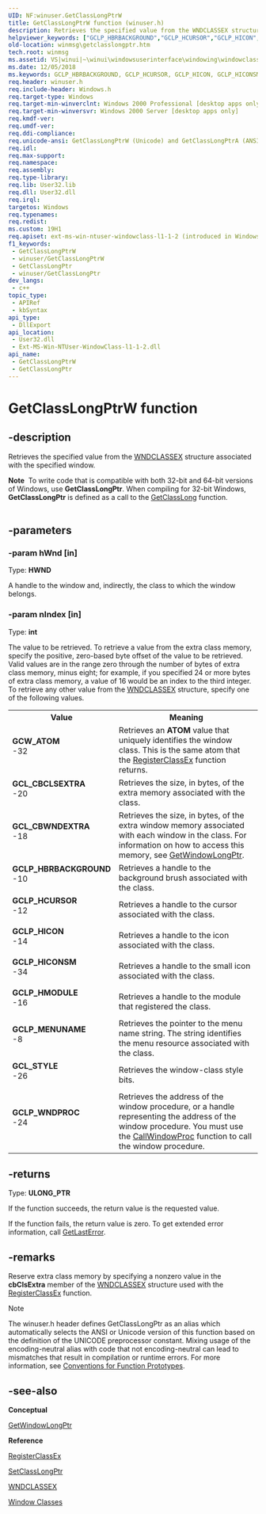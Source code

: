 ```yaml
---
UID: NF:winuser.GetClassLongPtrW
title: GetClassLongPtrW function (winuser.h)
description: Retrieves the specified value from the WNDCLASSEX structure associated with the specified window.
helpviewer_keywords: ["GCLP_HBRBACKGROUND","GCLP_HCURSOR","GCLP_HICON","GCLP_HICONSM","GCLP_HMODULE","GCLP_MENUNAME","GCLP_WNDPROC","GCL_CBCLSEXTRA","GCL_CBWNDEXTRA","GCL_STYLE","GCW_ATOM","GetClassLongPtr","GetClassLongPtr function [Windows and Messages]","GetClassLongPtrA","GetClassLongPtrW","_win32_GetClassLongPtr","_win32_getclasslongptr_cpp","winmsg.getclasslongptr","winui._win32_getclasslongptr","winuser/GetClassLongPtr","winuser/GetClassLongPtrA","winuser/GetClassLongPtrW"]
old-location: winmsg\getclasslongptr.htm
tech.root: winmsg
ms.assetid: VS|winui|~\winui\windowsuserinterface\windowing\windowclasses\windowclassreference\windowclassfunctions\getclasslongptr.htm
ms.date: 12/05/2018
ms.keywords: GCLP_HBRBACKGROUND, GCLP_HCURSOR, GCLP_HICON, GCLP_HICONSM, GCLP_HMODULE, GCLP_MENUNAME, GCLP_WNDPROC, GCL_CBCLSEXTRA, GCL_CBWNDEXTRA, GCL_STYLE, GCW_ATOM, GetClassLongPtr, GetClassLongPtr function [Windows and Messages], GetClassLongPtrA, GetClassLongPtrW, _win32_GetClassLongPtr, _win32_getclasslongptr_cpp, winmsg.getclasslongptr, winui._win32_getclasslongptr, winuser/GetClassLongPtr, winuser/GetClassLongPtrA, winuser/GetClassLongPtrW
req.header: winuser.h
req.include-header: Windows.h
req.target-type: Windows
req.target-min-winverclnt: Windows 2000 Professional [desktop apps only]
req.target-min-winversvr: Windows 2000 Server [desktop apps only]
req.kmdf-ver: 
req.umdf-ver: 
req.ddi-compliance: 
req.unicode-ansi: GetClassLongPtrW (Unicode) and GetClassLongPtrA (ANSI)
req.idl: 
req.max-support: 
req.namespace: 
req.assembly: 
req.type-library: 
req.lib: User32.lib
req.dll: User32.dll
req.irql: 
targetos: Windows
req.typenames: 
req.redist: 
ms.custom: 19H1
req.apiset: ext-ms-win-ntuser-windowclass-l1-1-2 (introduced in Windows 10, version 10.0.10240)
f1_keywords:
 - GetClassLongPtrW
 - winuser/GetClassLongPtrW
 - GetClassLongPtr
 - winuser/GetClassLongPtr
dev_langs:
 - c++
topic_type:
 - APIRef
 - kbSyntax
api_type:
 - DllExport
api_location:
 - User32.dll
 - Ext-MS-Win-NTUser-WindowClass-l1-1-2.dll
api_name:
 - GetClassLongPtrW
 - GetClassLongPtr
---
```


# GetClassLongPtrW function


## -description

Retrieves the specified value from the <a href="/windows/desktop/api/winuser/ns-winuser-wndclassexa">WNDCLASSEX</a> structure associated with the specified window.
<div class="alert"><b>Note</b>  To write code that is compatible with both 32-bit and 64-bit versions of Windows, use <b>GetClassLongPtr</b>. When compiling for 32-bit Windows, <b>GetClassLongPtr</b> is defined as a call to the <a href="/windows/desktop/api/winuser/nf-winuser-getclasslonga">GetClassLong</a> function.</div><div> </div>

## -parameters

### -param hWnd [in]

Type: <b>HWND</b>

A handle to the window and, indirectly, the class to which the window belongs.

### -param nIndex [in]

Type: <b>int</b>

The value to be retrieved. To retrieve a value from the extra class memory, specify the positive, zero-based byte offset of the value to be retrieved. Valid values are in the range zero through the number of bytes of extra class memory, minus eight; for example, if you specified 24 or more bytes of extra class memory, a value of 16 would be an index to the third integer. To retrieve any other value from the <a href="/windows/desktop/api/winuser/ns-winuser-wndclassexa">WNDCLASSEX</a> structure, specify one of the following values. 

<table>
<tr>
<th>Value</th>
<th>Meaning</th>
</tr>
<tr>
<td width="40%"><a id="GCW_ATOM"></a><a id="gcw_atom"></a><dl>
<dt><b>GCW_ATOM</b></dt>
<dt>-32</dt>
</dl>
</td>
<td width="60%">
Retrieves an 
						<b>ATOM</b> value that uniquely identifies the window class. This is the same atom that the <a href="/windows/desktop/api/winuser/nf-winuser-registerclassexa">RegisterClassEx</a> function returns.

</td>
</tr>
<tr>
<td width="40%"><a id="GCL_CBCLSEXTRA"></a><a id="gcl_cbclsextra"></a><dl>
<dt><b>GCL_CBCLSEXTRA</b></dt>
<dt>-20</dt>
</dl>
</td>
<td width="60%">
Retrieves the size, in bytes, of the extra memory associated with the class.

</td>
</tr>
<tr>
<td width="40%"><a id="GCL_CBWNDEXTRA"></a><a id="gcl_cbwndextra"></a><dl>
<dt><b>GCL_CBWNDEXTRA</b></dt>
<dt>-18</dt>
</dl>
</td>
<td width="60%">
Retrieves the size, in bytes, of the extra window memory associated with each window in the class. For information on how to access this memory, see <a href="/windows/desktop/api/winuser/nf-winuser-getwindowlongptra">GetWindowLongPtr</a>.

</td>
</tr>
<tr>
<td width="40%"><a id="GCLP_HBRBACKGROUND"></a><a id="gclp_hbrbackground"></a><dl>
<dt><b>GCLP_HBRBACKGROUND</b></dt>
<dt>-10</dt>
</dl>
</td>
<td width="60%">
Retrieves a handle to the background brush associated with the class.

</td>
</tr>
<tr>
<td width="40%"><a id="GCLP_HCURSOR"></a><a id="gclp_hcursor"></a><dl>
<dt><b>GCLP_HCURSOR</b></dt>
<dt>-12</dt>
</dl>
</td>
<td width="60%">
Retrieves a handle to the cursor associated with the class.

</td>
</tr>
<tr>
<td width="40%"><a id="GCLP_HICON"></a><a id="gclp_hicon"></a><dl>
<dt><b>GCLP_HICON</b></dt>
<dt>-14</dt>
</dl>
</td>
<td width="60%">
Retrieves a handle to the icon associated with the class.

</td>
</tr>
<tr>
<td width="40%"><a id="GCLP_HICONSM"></a><a id="gclp_hiconsm"></a><dl>
<dt><b>GCLP_HICONSM</b></dt>
<dt>-34</dt>
</dl>
</td>
<td width="60%">
Retrieves a handle to the small icon associated with the class.

</td>
</tr>
<tr>
<td width="40%"><a id="GCLP_HMODULE"></a><a id="gclp_hmodule"></a><dl>
<dt><b>GCLP_HMODULE</b></dt>
<dt>-16</dt>
</dl>
</td>
<td width="60%">
Retrieves a handle to the module that registered the class.

</td>
</tr>
<tr>
<td width="40%"><a id="GCLP_MENUNAME"></a><a id="gclp_menuname"></a><dl>
<dt><b>GCLP_MENUNAME</b></dt>
<dt>-8</dt>
</dl>
</td>
<td width="60%">
Retrieves the pointer to the menu name string. The string identifies the menu resource associated with the class.

</td>
</tr>
<tr>
<td width="40%"><a id="GCL_STYLE"></a><a id="gcl_style"></a><dl>
<dt><b>GCL_STYLE</b></dt>
<dt>-26</dt>
</dl>
</td>
<td width="60%">
Retrieves the window-class style bits.

</td>
</tr>
<tr>
<td width="40%"><a id="GCLP_WNDPROC"></a><a id="gclp_wndproc"></a><dl>
<dt><b>GCLP_WNDPROC</b></dt>
<dt>-24</dt>
</dl>
</td>
<td width="60%">
Retrieves the address of the window procedure, or a handle representing the address of the window procedure. You must use the <a href="/windows/desktop/api/winuser/nf-winuser-callwindowproca">CallWindowProc</a> function to call the window procedure. 

</td>
</tr>
</table>

## -returns

Type: <b>ULONG_PTR</b>

If the function succeeds, the return value is the requested value.

If the function fails, the return value is zero. To get extended error information, call <a href="/windows/desktop/api/errhandlingapi/nf-errhandlingapi-getlasterror">GetLastError</a>.

## -remarks

Reserve extra class memory by specifying a nonzero value in the 
				<b>cbClsExtra</b> member of the <a href="/windows/desktop/api/winuser/ns-winuser-wndclassexa">WNDCLASSEX</a> structure used with the <a href="/windows/desktop/api/winuser/nf-winuser-registerclassexa">RegisterClassEx</a> function. 





> [!NOTE]
> The winuser.h header defines GetClassLongPtr as an alias which automatically selects the ANSI or Unicode version of this function based on the definition of the UNICODE preprocessor constant. Mixing usage of the encoding-neutral alias with code that not encoding-neutral can lead to mismatches that result in compilation or runtime errors. For more information, see [Conventions for Function Prototypes](/windows/win32/intl/conventions-for-function-prototypes).

## -see-also

<b>Conceptual</b>



<a href="/windows/desktop/api/winuser/nf-winuser-getwindowlongptra">GetWindowLongPtr</a>



<b>Reference</b>



<a href="/windows/desktop/api/winuser/nf-winuser-registerclassexa">RegisterClassEx</a>



<a href="/windows/desktop/api/winuser/nf-winuser-setclasslongptra">SetClassLongPtr</a>



<a href="/windows/desktop/api/winuser/ns-winuser-wndclassexa">WNDCLASSEX</a>



<a href="/windows/desktop/winmsg/window-classes">Window Classes</a>

